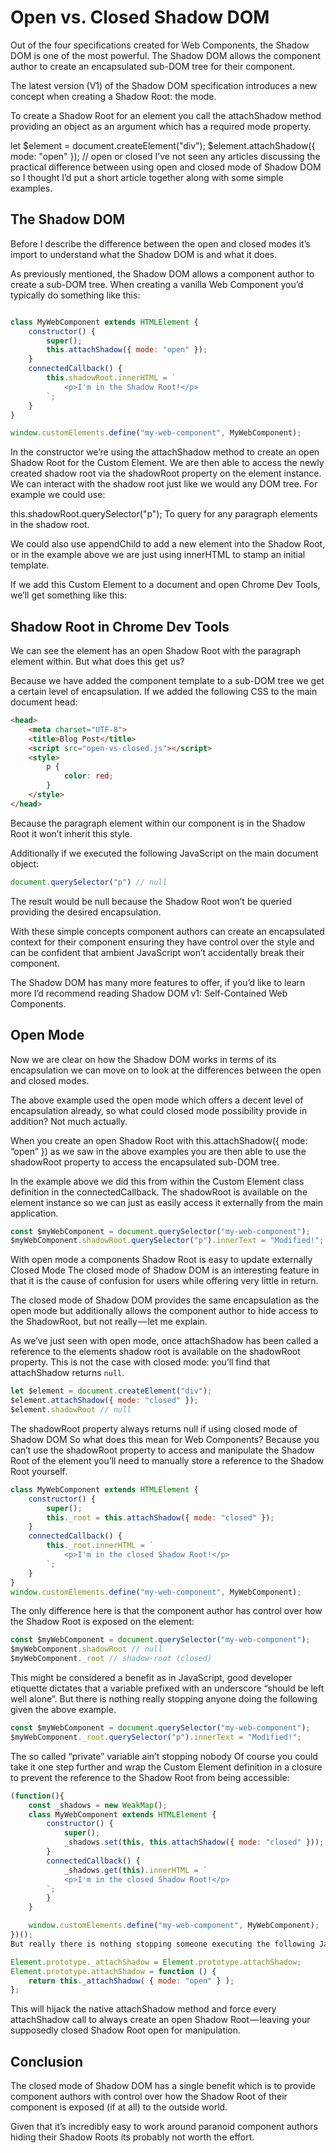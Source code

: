 # Open vs. Closed Shadow DOM

Out of the four specifications created for Web Components, the Shadow DOM is one of the most powerful. The Shadow DOM allows the component author to create an encapsulated sub-DOM tree for their component.

The latest version (V1) of the Shadow DOM specification introduces a new concept when creating a Shadow Root: the mode.

To create a Shadow Root for an element you call the attachShadow method providing an object as an argument which has a required mode property.

let $element = document.createElement("div");
$element.attachShadow({ mode: "open" }); // open or closed
I’ve not seen any articles discussing the practical difference between using open and closed mode of Shadow DOM so I thought I’d put a short article together along with some simple examples.

## The Shadow DOM

Before I describe the difference between the open and closed modes it’s import to understand what the Shadow DOM is and what it does.

As previously mentioned, the Shadow DOM allows a component author to create a sub-DOM tree. When creating a vanilla Web Component you’d typically do something like this:

```js

class MyWebComponent extends HTMLElement {
    constructor() {
        super();
        this.attachShadow({ mode: "open" });
    }
    connectedCallback() {
        this.shadowRoot.innerHTML = `
            <p>I'm in the Shadow Root!</p>
        `;
    }
}

window.customElements.define("my-web-component", MyWebComponent);
```

In the constructor we’re using the attachShadow method to create an open Shadow Root for the Custom Element. We are then able to access the newly created shadow root via the shadowRoot property on the element instance. We can interact with the shadow root just like we would any DOM tree. For example we could use:

this.shadowRoot.querySelector("p");
To query for any paragraph elements in the shadow root.

We could also use appendChild to add a new element into the Shadow Root, or in the example above we are just using innerHTML to stamp an initial template.

If we add this Custom Element to a document and open Chrome Dev Tools, we’ll get something like this:

## Shadow Root in Chrome Dev Tools

We can see the element has an open Shadow Root with the paragraph element within. But what does this get us?

Because we have added the component template to a sub-DOM tree we get a certain level of encapsulation. If we added the following CSS to the main document head:

```html
<head>
    <meta charset="UTF-8">
    <title>Blog Post</title>
    <script src="open-vs-closed.js"></script>
    <style>
        p {
            color: red;
        }
    </style>
</head>
```

Because the paragraph element within our component is in the Shadow Root it won’t inherit this style.

Additionally if we executed the following JavaScript on the main document object:

```js
document.querySelector("p") // null
```

The result would be null because the Shadow Root won’t be queried providing the desired encapsulation.

With these simple concepts component authors can create an encapsulated context for their component ensuring they have control over the style and can be confident that ambient JavaScript won’t accidentally break their component.

The Shadow DOM has many more features to offer, if you’d like to learn more I’d recommend reading Shadow DOM v1: Self-Contained Web Components.

## Open Mode

Now we are clear on how the Shadow DOM works in terms of its encapsulation we can move on to look at the differences between the open and closed modes.

The above example used the open mode which offers a decent level of encapsulation already, so what could closed mode possibility provide in addition? Not much actually.

When you create an open Shadow Root with this.attachShadow({ mode: “open” }) as we saw in the above examples you are then able to use the shadowRoot property to access the encapsulated sub-DOM tree.

In the example above we did this from within the Custom Element class definition in the connectedCallback. The shadowRoot is available on the element instance so we can just as easily access it externally from the main application.

```js
const $myWebComponent = document.querySelector("my-web-component");
$myWebComponent.shadowRoot.querySelector("p").innerText = "Modified!";
```

With open mode a components Shadow Root is easy to update externally
Closed Mode
The closed mode of Shadow DOM is an interesting feature in that it is the cause of confusion for users while offering very little in return.

The closed mode of Shadow DOM provides the same encapsulation as the open mode but additionally allows the component author to hide access to the ShadowRoot, but not really — let me explain.

As we’ve just seen with open mode, once attachShadow has been called a reference to the elements shadow root is available on the shadowRoot property. This is not the case with closed mode: you’ll find that attachShadow returns `null`.

```js
let $element = document.createElement("div");
$element.attachShadow({ mode: "closed" });
$element.shadowRoot // null
```

The shadowRoot property always returns null if using closed mode of Shadow DOM
So what does this mean for Web Components?
Because you can’t use the shadowRoot property to access and manipulate the Shadow Root of the element you’ll need to manually store a reference to the Shadow Root yourself.

```js
class MyWebComponent extends HTMLElement {
    constructor() {
        super();
        this._root = this.attachShadow({ mode: "closed" });
    }
    connectedCallback() {
        this._root.innerHTML = `
            <p>I'm in the closed Shadow Root!</p>
        `;
    }
}
window.customElements.define("my-web-component", MyWebComponent);
```

The only difference here is that the component author has control over how the Shadow Root is exposed on the element:

```js
const $myWebComponent = document.querySelector("my-web-component");
$myWebComponent.shadowRoot // null
$myWebComponent._root // shadow-root (closed)
```

This might be considered a benefit as in JavaScript, good developer etiquette dictates that a variable prefixed with an underscore “should be left well alone”. But there is nothing really stopping anyone doing the following given the above example.

```js
const $myWebComponent = document.querySelector("my-web-component");
$myWebComponent._root.querySelector("p").innerText = "Modified!";
```

The so called “private” variable ain’t stopping nobody
Of course you could take it one step further and wrap the Custom Element definition in a closure to prevent the reference to the Shadow Root from being accessible:

```js
(function(){
    const _shadows = new WeakMap();
    class MyWebComponent extends HTMLElement {
        constructor() {
            super();
            _shadows.set(this, this.attachShadow({ mode: "closed" }));
        }
        connectedCallback() {
            _shadows.get(this).innerHTML = `
            <p>I'm in the closed Shadow Root!</p>
        `;
        }
    }

    window.customElements.define("my-web-component", MyWebComponent);
})();
But really there is nothing stopping someone executing the following JavaScript before your component definition.

Element.prototype._attachShadow = Element.prototype.attachShadow;
Element.prototype.attachShadow = function () {
    return this._attachShadow( { mode: "open" } );
};
```

This will hijack the native attachShadow method and force every attachShadow call to always create an open Shadow Root — leaving your supposedly closed Shadow Root open for manipulation.

## Conclusion

The closed mode of Shadow DOM has a single benefit which is to provide component authors with control over how the Shadow Root of their component is exposed (if at all) to the outside world.

Given that it’s incredibly easy to work around paranoid component authors hiding their Shadow Roots its probably not worth the effort.